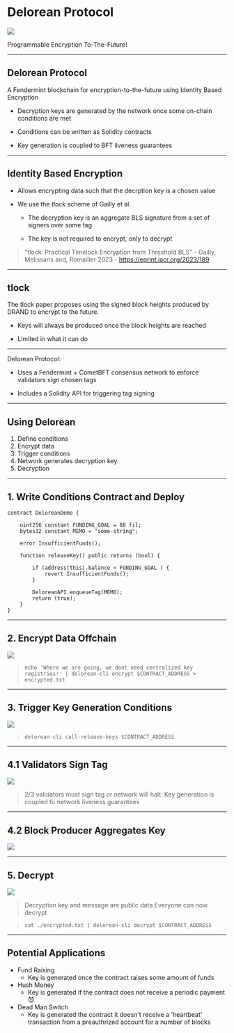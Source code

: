 # Delorean Protocol

![](https://github.com/BadBoiLabs/Delorean-Protocol/blob/044cf492dab6f6c2bbc490a9e2dde65013a1cce8/Delorean-Docs/assets/logo.png?raw=true)

Programmable Encryption To-The-Future!

---

## Delorean Protocol

A Fendermint blockchain for encryption-to-the-future using Identity Based Encryption

- Decryption keys are generated by the network once some on-chain conditions are met

- Conditions can be written as Solidity contracts

- Key generation is coupled to BFT liveness guarantees

---

## Identity Based Encryption

- Allows encrypting data such that the decrption key is a chosen value

- We use the *tlock* scheme of Gailly et al.
    - The decryption key is an aggregate BLS signature from a set of signers over some tag
    
    - The key is not required to encrypt, only to decrypt

> "tlock: Practical Timelock Encryption from Threshold BLS" - Gailly, Melissaris and, Romailler 2023 - https://eprint.iacr.org/2023/189

---

## tlock

The tlock paper proposes using the signed block heights produced by DRAND to encrypt to the future.

- Keys will always be produced once the block heights are reached

- Limited in what it can do

---

Delorean Protocol:

- Uses a Fendermint + CometBFT consensus network to enforce validators sign chosen tags

- Includes a Solidity API for triggering tag signing


---

## Using Delorean

1. Define conditions
2. Encrypt data
3. Trigger conditions
4. Network generates decryption key
5. Decryption

---

<!-- .slide: style="font-size: 28px;" -->

## 1. Write Conditions Contract and Deploy

```solidity [8-16]
contract DeloreanDemo {

    uint256 constant FUNDING_GOAL = 88 fil;
    bytes32 constant MEMO = "some-string";

    error InsufficientFunds();

    function releaseKey() public returns (bool) {
        
        if (address(this).balance < FUNDING_GOAL ) {
            revert InsufficientFunds();
        }

        DeloreanAPI.enqueueTag(MEMO);
        return (true);
    }
}
```

---

## 2. Encrypt Data Offchain

![](https://raw.githubusercontent.com/BadBoiLabs/Delorean-Protocol/044cf492dab6f6c2bbc490a9e2dde65013a1cce8/Delorean-Docs/diagrams/flow_2.excalidraw.svg)

> `echo 'Where we are going, we dont need centralized key registries!' | delorean-cli encrypt $CONTRACT_ADDRESS > encrypted.txt`

---

## 3. Trigger Key Generation Conditions


![](https://raw.githubusercontent.com/BadBoiLabs/Delorean-Protocol/044cf492dab6f6c2bbc490a9e2dde65013a1cce8/Delorean-Docs/diagrams/flow_3.excalidraw.svg)

> `delorean-cli call-release-keys $CONTRACT_ADDRESS`

---

## 4.1 Validators Sign Tag

![](https://raw.githubusercontent.com/BadBoiLabs/Delorean-Protocol/044cf492dab6f6c2bbc490a9e2dde65013a1cce8/Delorean-Docs/diagrams/flow_4.excalidraw.svg)

> 2/3 validators must sign tag or network will halt.
> Key generation is coupled to network liveness guarantees

---

## 4.2 Block Producer Aggregates Key

![](https://raw.githubusercontent.com/BadBoiLabs/Delorean-Protocol/044cf492dab6f6c2bbc490a9e2dde65013a1cce8/Delorean-Docs/diagrams/flow_5.excalidraw.svg)

---

## 5. Decrypt

![](https://raw.githubusercontent.com/BadBoiLabs/Delorean-Protocol/044cf492dab6f6c2bbc490a9e2dde65013a1cce8/Delorean-Docs/diagrams/flow_6.excalidraw.svg)

> Decryption key and message are public data
> Everyone can now decrypt

> `cat ./encrypted.txt | delorean-cli decrypt $CONTRACT_ADDRESS`

---

## Potential Applications

- Fund Raising
    - Key is generated once the contract raises some amount of funds
- Hush Money
    - Key is generated if the contract does not receive a periodic payment 😈
- Dead Man Switch
    - Key is generated the contract it doesn't receive a 'heartbeat' transaction from a preauthrized account for a number of blocks

